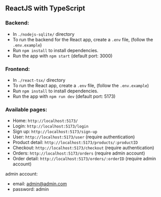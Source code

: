## ReactJS with TypeScript

### Backend:

- In `./nodejs-sqlite/` directory
- To run the backend for the React app, create a `.env` file, (follow the `.env.example`)
- Run `npm install` to install dependencies.
- Run the app with `npm start` (default port: 3000)

### Frontend:

- In `./react-tsx/` directory
- To run the React app, create a `.env` file, (follow the `.env.example`)
- Run `npm install` to install dependencies.
- Run the app with `npm run dev` (default port: 5173)

### Available pages:

- Home: `http://localhost:5173/`
- Login: `http://localhost:5173/login`
- Sign up: `http://localhost:5173/sign-up`
- User: `http://localhost:5173/user` (require authentication)
- Product detail: `http://localhost:5173/products/:productID`
- Checkout: `http://localhost:5173/checkout` (require authentication)
- Orders: `http://localhost:5173/orders` (require admin account)
- Order detail: `http://localhost:5173/orders/:orderID` (require admin account)

admin account:

- email: admin@admin.com
- password: admin
